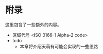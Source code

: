 # 附录

这里包含了一些额外的内容。

<!-- Appendix -->

- 区域代号 \<ISO 3166-1 Alpha-2 code\>
- todo
  - 本章将介绍天萌有可能会实现的一些思路
